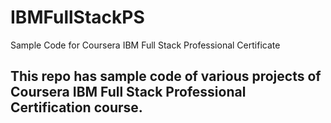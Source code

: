 # IBMFullStackPS
Sample Code for Coursera IBM Full Stack Professional Certificate
## This repo has sample code of various projects of Coursera IBM Full Stack Professional Certification course. 
